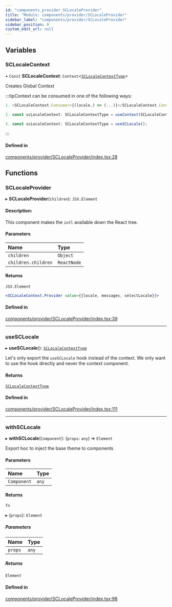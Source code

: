 ```yaml
---
id: "components_provider_SCLocaleProvider"
title: "Module: components/provider/SCLocaleProvider"
sidebar_label: "components/provider/SCLocaleProvider"
sidebar_position: 0
custom_edit_url: null
---
```


## Variables

### SCLocaleContext

• `Const` **SCLocaleContext**: `Context`<[`SCLocaleContextType`](../interfaces/types_context.SCLocaleContextType.md)\>

Creates Global Context

:::tipContext can be consumed in one of the following ways:

```jsx
1. <SCLocaleContext.Consumer>{(locale,) => (...)}</SCLocaleContext.Consumer>
```
```jsx
2. const scLocaleContext: SCLocaleContextType = useContext(SCLocaleContext);
```
```jsx
3. const scLocaleContext: SCLocaleContextType = useSCLocale();
````
:::

#### Defined in

[components/provider/SCLocaleProvider/index.tsx:28](https://github.com/selfcommunity/community-ui/blob/a7bfc2b/packages/sc-core/src/components/provider/SCLocaleProvider/index.tsx#L28)

## Functions

### SCLocaleProvider

▸ **SCLocaleProvider**(`children`): `JSX.Element`

#### Description:
This component makes the `intl` available down the React tree.

#### Parameters

| Name | Type |
| :------ | :------ |
| `children` | `Object` |
| `children.children` | `ReactNode` |

#### Returns

`JSX.Element`

```jsx
<SCLocaleContext.Provider value={{locale, messages, selectLocale}}>
```

#### Defined in

[components/provider/SCLocaleProvider/index.tsx:39](https://github.com/selfcommunity/community-ui/blob/a7bfc2b/packages/sc-core/src/components/provider/SCLocaleProvider/index.tsx#L39)

___

### useSCLocale

▸ **useSCLocale**(): [`SCLocaleContextType`](../interfaces/types_context.SCLocaleContextType.md)

Let's only export the `useSCLocale` hook instead of the context.
We only want to use the hook directly and never the context component.

#### Returns

[`SCLocaleContextType`](../interfaces/types_context.SCLocaleContextType.md)

#### Defined in

[components/provider/SCLocaleProvider/index.tsx:111](https://github.com/selfcommunity/community-ui/blob/a7bfc2b/packages/sc-core/src/components/provider/SCLocaleProvider/index.tsx#L111)

___

### withSCLocale

▸ **withSCLocale**(`Component`): (`props`: `any`) => `Element`

Export hoc to inject the base theme to components

#### Parameters

| Name | Type |
| :------ | :------ |
| `Component` | `any` |

#### Returns

`fn`

▸ (`props`): `Element`

##### Parameters

| Name | Type |
| :------ | :------ |
| `props` | `any` |

##### Returns

`Element`

#### Defined in

[components/provider/SCLocaleProvider/index.tsx:98](https://github.com/selfcommunity/community-ui/blob/a7bfc2b/packages/sc-core/src/components/provider/SCLocaleProvider/index.tsx#L98)
